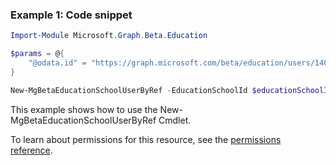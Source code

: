 ### Example 1: Code snippet

```powershellImport-Module Microsoft.Graph.Beta.Education

$params = @{
	"@odata.id" = "https://graph.microsoft.com/beta/education/users/14008"
}

New-MgBetaEducationSchoolUserByRef -EducationSchoolId $educationSchoolId -BodyParameter $params
```
This example shows how to use the New-MgBetaEducationSchoolUserByRef Cmdlet.
To learn about permissions for this resource, see the [permissions reference](/graph/permissions-reference).


